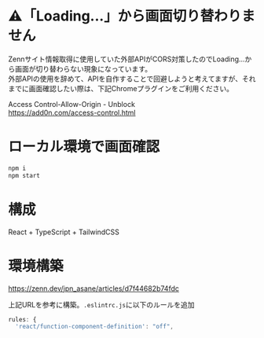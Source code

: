 # ⚠「Loading...」から画面切り替わりません
Zennサイト情報取得に使用していた外部APIがCORS対策したのでLoading...から画面が切り替わらない現象になっています。  
外部APIの使用を辞めて、APIを自作することで回避しようと考えてますが、それまでに画面確認したい際は、下記Chromeプラグインをご利用ください。  

Access Control-Allow-Origin - Unblock  
https://add0n.com/access-control.html

# ローカル環境で画面確認

```zsh
npm i
npm start
```

# 構成

React + TypeScript + TailwindCSS

# 環境構築

https://zenn.dev/jpn_asane/articles/d7f44682b74fdc

上記URLを参考に構築。`.eslintrc.js`に以下のルールを追加

```javascript
rules: {
  'react/function-component-definition': "off",
```
